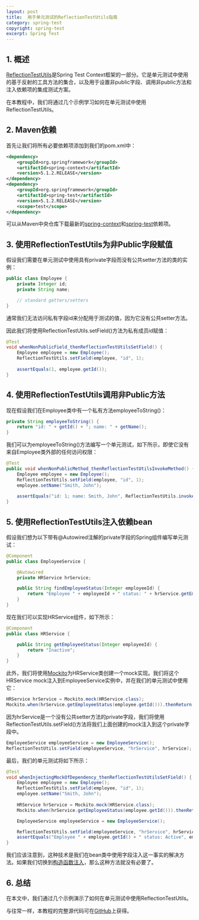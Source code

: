 ```yaml
---
layout: post
title:  用于单元测试的ReflectionTestUtils指南
category: spring-test
copyright: spring-test
excerpt: Spring Test
---
```


## 1. 概述

[ReflectionTestUtils](https://docs.spring.io/spring/docs/current/javadoc-api/org/springframework/test/util/ReflectionTestUtils.html)是Spring Test Context框架的一部分。它是单元测试中使用的基于反射的工具方法的集合，以及用于设置非public字段、调用非public方法和注入依赖项的集成测试方案。

在本教程中，我们将通过几个示例学习如何在单元测试中使用ReflectionTestUtils。

## 2. Maven依赖

首先让我们将所有必要依赖项添加到我们的pom.xml中：

```xml
<dependency>
    <groupId>org.springframework</groupId>
    <artifactId>spring-context</artifactId>
    <version>5.1.2.RELEASE</version>
</dependency>
<dependency>
    <groupId>org.springframework</groupId>
    <artifactId>spring-test</artifactId>
    <version>5.1.2.RELEASE</version>
    <scope>test</scope>
</dependency>
```

可以从Maven中央仓库下载最新的[spring-context](https://central.sonatype.com/artifact/org.springframework/spring-context/6.0.6)和[spring-test](https://central.sonatype.com/artifact/org.springframework/spring-test/6.0.6)依赖项。

## 3. 使用ReflectionTestUtils为非Public字段赋值

假设我们需要在单元测试中使用具有private字段而没有公共setter方法的类的实例：

```java
public class Employee {
    private Integer id;
    private String name;

    // standard getters/setters
}
```

通常我们无法访问私有字段id来分配用于测试的值，因为它没有公共setter方法。

因此我们将使用ReflectionTestUtils.setField()方法为私有成员id赋值：

```java
@Test
void whenNonPublicField_thenReflectionTestUtilsSetField() {
    Employee employee = new Employee();
    ReflectionTestUtils.setField(employee, "id", 1);
    
    assertEquals(1, employee.getId());
}
```

## 4. 使用ReflectionTestUtils调用非Public方法

现在假设我们在Employee类中有一个私有方法employeeToString()：

```java
private String employeeToString() {
    return "id: " + getId() + "; name: " + getName();
}
```

我们可以为employeeToString()方法编写一个单元测试，如下所示，即使它没有来自Employee类外部的任何访问权限：

```java
@Test
public void whenNonPublicMethod_thenReflectionTestUtilsInvokeMethod() {
    Employee employee = new Employee();
    ReflectionTestUtils.setField(employee, "id", 1);
    employee.setName("Smith, John");
    
    assertEquals("id: 1; name: Smith, John", ReflectionTestUtils.invokeMethod(employee, "employeeToString"));
}
```

## 5. 使用ReflectionTestUtils注入依赖bean

假设我们想为以下带有@Autowired注解的private字段的Spring组件编写单元测试：

```java
@Component
public class EmployeeService {

    @Autowired
    private HRService hrService;

    public String findEmployeeStatus(Integer employeeId) {
        return "Employee " + employeeId + " status: " + hrService.getEmployeeStatus(employeeId);
    }
}
```

现在我们可以实现HRService组件，如下所示：

```java
@Component
public class HRService {

    public String getEmployeeStatus(Integer employeeId) {
        return "Inactive";
    }
}
```

此外，我们将使用[Mockito](https://www.baeldung.com/mockito-annotations)为HRService类创建一个mock实现。我们将这个HRService mock注入到EmployeeService实例中，并在我们的单元测试中使用它：

```java
HRService hrService = Mockito.mock(HRService.class);
Mockito.when(hrService.getEmployeeStatus(employee.getId())).thenReturn("Active");
```

因为hrService是一个没有公共setter方法的private字段，我们将使用ReflectionTestUtils.setField()方法将我们上面创建的mock注入到这个private字段中。

```java
EmployeeService employeeService = new EmployeeService();
ReflectionTestUtils.setField(employeeService, "hrService", hrService);
```

最后，我们的单元测试将如下所示：

```java 
@Test
void whenInjectingMockOfDependency_thenReflectionTestUtilsSetField() {
    Employee employee = new Employee();
    ReflectionTestUtils.setField(employee, "id", 1);
    employee.setName("Smith, John");
    
    HRService hrService = Mockito.mock(HRService.class);
    Mockito.when(hrService.getEmployeeStatus(employee.getId())).thenReturn("Active");

    EmployeeService employeeService = new EmployeeService();

    ReflectionTestUtils.setField(employeeService, "hrService", hrService);
    assertEquals("Employee " + employee.getId() + " status: Active", employeeService.findEmployeeStatus(employee.getId()));
}
```

我们应该注意到，这种技术是我们在bean类中使用字段注入这一事实的解决方法。如果我们切换到[构造函数注入](https://www.baeldung.com/constructor-injection-in-spring)，那么这种方法就没有必要了。

## 6. 总结

在本文中，我们通过几个示例演示了如何在单元测试中使用ReflectionTestUtils。

与往常一样，本教程的完整源代码可在[GitHub](https://github.com/tuyucheng7/taketoday-tutorial4j/tree/master/software.test/spring-testing-1)上获得。